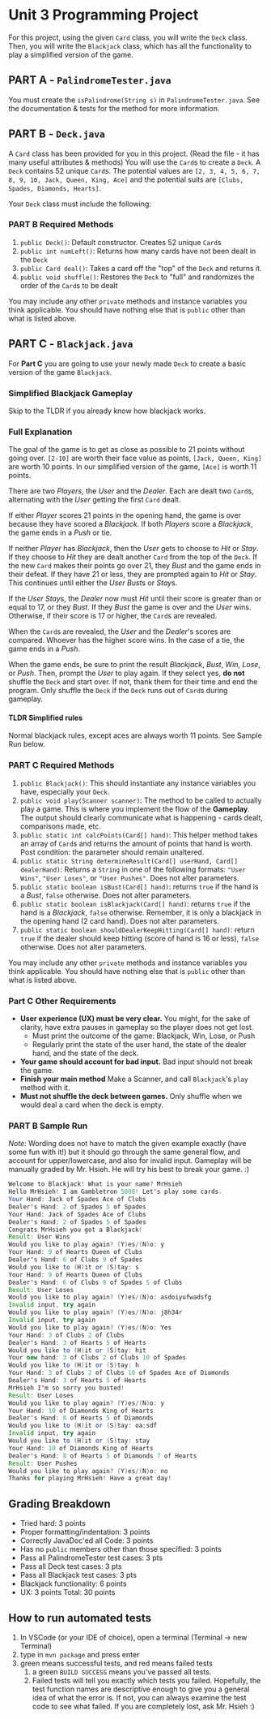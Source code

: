 # Unit 3 Programming Project

For this project, using the given `Card` class, you will write the `Deck` class. Then, you will write the `Blackjack` class, which has all the functionality to play a simplified version of the game.

## PART A - `PalindromeTester.java`

You must create the `isPalindrome(String s)` in `PalindromeTester.java`.
See the documentation & tests for the method for more information.

## PART B - `Deck.java`

A `Card` class has been provided for you in this project. (Read the file - it has many useful attributes & methods)
You will use the `Card`s to create a `Deck`.
A `Deck` contains 52 unique `Card`s.
The potential values are `[2, 3, 4, 5, 6, 7, 8, 9, 10, Jack, Queen, King, Ace]` and the potential suits are `[Clubs, Spades, Diamonds, Hearts]`.

Your `Deck` class must include the following:

### PART B Required Methods

1. `public Deck()`: Default constructor. Creates 52 unique `Card`s
2. `public int numLeft()`: Returns how many cards have not been dealt in the `Deck`
3. `public Card deal()`: Takes a card off the "top" of the `Deck` and returns it.
4. `public void shuffle()`: Restores the `Deck` to "full" and randomizes the order of the `Card`s to be dealt

You may include any other `private` methods and instance variables you think applicable. You should have nothing else that is `public` other than what is listed above.

## PART C - `Blackjack.java`

For **Part C** you are going to use your newly made `Deck` to create a basic version of the game `Blackjack`.

### Simplified Blackjack Gameplay

Skip to the TLDR if you already know how blackjack works.

### Full Explanation

The goal of the game is to get as close as possible to 21 points without going over. `[2-10]` are worth their face value as points, `[Jack, Queen, King]` are worth 10 points. In our simplified version of the game, `[Ace]` is worth 11 points.

There are two *Players*, the *User* and the *Dealer*. Each are dealt two `Card`s, alternating with the *User* getting the first `Card` dealt.

If either *Player* scores 21 points in the opening hand, the game is over because they have scored a *Blackjack*. If both *Players* score a *Blackjack*, the game ends in a *Push* or tie.

If neither *Player* has *Blackjack*, then the *User* gets to choose to *Hit* or *Stay*. If they choose to *Hit* they are dealt another `Card` from the top of the `Deck`. If the new `Card` makes their points go over 21, they *Bust* and the game ends in their defeat. If they have 21 or less, they are prompted again to *Hit* or *Stay*. This continues until either the *User* *Bust*s or *Stay*s.

If the *User* *Stay*s, the *Dealer* now must *Hit* until their score is greater than or equal to 17, or they *Bust*. If they *Bust* the game is over and the *User* wins. Otherwise, if their score is 17 or higher, the `Card`s are revealed.

When the `Card`s are revealed, the *User* and the *Dealer*'s scores are compared. Whoever has the higher score wins. In the case of a tie, the game ends in a *Push*.

When the game ends, be sure to print the result *Blackjack*, *Bust*, *Win*, *Lose*, or *Push*. Then, prompt the *User* to play again. If they select yes, **do not** shuffle the `Deck` and start over. If not, thank them for their time and end the program. Only shuffle the `Deck` if the `Deck` runs out of `Card`s during gameplay.

#### TLDR Simplified rules

Normal blackjack rules, except aces are always worth 11 points.
See Sample Run below.

### PART C Required Methods

1. `public Blackjack()`: This should instantiate any instance variables you have, especially your `Deck`.
2. `public void play(Scanner scanner)`: The method to be called to actually play a game. This is where you implement the flow of the **Gameplay**. The output should clearly communicate what is happening - cards dealt, comparisons made, etc.
3. `public static int calcPoints(Card[] hand)`: This helper method takes an array of `Card`s and returns the amount of points that hand is worth. Post condition: the parameter should remain unaltered.
4. `public static String determineResult(Card[] userHand, Card[] dealerHand)`: Returns a `String` in one of the following formats: `"User Wins"`, `"User Loses"`, or `"User Pushes"`. Does not alter parameters.
5. `public static boolean isBust(Card[] hand)`: returns `true` if the hand is a *Bust*, `false` otherwise. Does not alter parameters.
6. `public static boolean isBlackjack(Card[] hand)`: returns `true` if the hand is a *Blackjack*, `false` otherwise. Remember, it is only a blackjack in the opening hand (2 card hand). Does not alter parameters.
7. `public static boolean shouldDealerKeepHitting(Card[] hand)`: return `true` if the dealer should keep hitting (score of hand is 16 or less), `false` otherwise. Does  not alter parameters.

You may include any other `private` methods and instance variables you think applicable. You should have nothing else that is `public` other than what is listed above.

### Part C Other Requirements

* **User experience (UX) must be very clear.** You might, for the sake of clarity, have extra pauses in gameplay so the player does not get lost.
  * Must print the outcome of the game: Blackjack, Win, Lose, or Push
  * Regularly print the state of the user hand, the state of the dealer hand, and the state of the deck.
* **Your game should account for bad input.** Bad input should not break the game.
* **Finish your main method** Make a Scanner, and call `Blackjack`'s `play` method with it.
* **Must not shuffle the deck between games.** Only shuffle when we would deal a card when the deck is empty.

### PART B Sample Run

*Note:* Wording does not have to match the given example exactly (have some fun with it!) but it should go through the same general flow, and account for upper/lowercase, and also for invalid input. Gameplay will be manually graded by Mr. Hsieh. He will try his best to break your game. :)

```java
Welcome to Blackjack! What is your name? MrHsieh
Hello MrHsieh! I am Gambletron 5000! Let's play some cards.
Your Hand: Jack of Spades Ace of Clubs 
Dealer's Hand: 2 of Spades 5 of Spades 
Your Hand: Jack of Spades Ace of Clubs 
Dealer's Hand: 2 of Spades 5 of Spades 
Congrats MrHsieh you got a Blackjack!
Result: User Wins
Would you like to play again? (Y)es/(N)o: y
Your Hand: 9 of Hearts Queen of Clubs 
Dealer's Hand: 6 of Clubs 9 of Spades 
Would you like to (H)it or (S)tay: s
Your Hand: 9 of Hearts Queen of Clubs 
Dealer's Hand: 6 of Clubs 9 of Spades 5 of Clubs 
Result: User Loses
Would you like to play again? (Y)es/(N)o: asdoiyufwadsfg
Invalid input, try again
Would you like to play again? (Y)es/(N)o: j8h34r
Invalid input, try again
Would you like to play again? (Y)es/(N)o: Yes
Your Hand: 3 of Clubs 2 of Clubs 
Dealer's Hand: 3 of Hearts 5 of Hearts 
Would you like to (H)it or (S)tay: hit
Your new hand: 3 of Clubs 2 of Clubs 10 of Spades 
Would you like to (H)it or (S)tay: h
Your Hand: 3 of Clubs 2 of Clubs 10 of Spades Ace of Diamonds 
Dealer's Hand: 3 of Hearts 5 of Hearts 
MrHsieh I'm so sorry you busted!
Result: User Loses
Would you like to play again? (Y)es/(N)o: y
Your Hand: 10 of Diamonds King of Hearts 
Dealer's Hand: 8 of Hearts 5 of Diamonds 
Would you like to (H)it or (S)tay: oa;sdf
Invalid input, try again
Would you like to (H)it or (S)tay: stay
Your Hand: 10 of Diamonds King of Hearts 
Dealer's Hand: 8 of Hearts 5 of Diamonds 7 of Hearts 
Result: User Pushes
Would you like to play again? (Y)es/(N)o: no
Thanks for playing MrHsieh! Have a great day!
```

## Grading Breakdown

* Tried hard: 3 points
* Proper formatting/indentation: 3 points
* Correctly JavaDoc'ed all Code: 3 points
* Has no `public` members other than those specified: 3 points
* Pass all PalindromeTester test cases: 3 pts
* Pass all Deck test cases: 3 pts
* Pass all Blackjack test cases: 3 pts
* Blackjack functionality: 6 points
* UX: 3 points
Total: 30 points
  
## How to run automated tests

1. In VSCode (or your IDE of choice), open a terminal (Terminal -> new Terminal)
2. type in `mvn package` and press enter
3. green means successful tests, and red means failed tests
   1. a green `BUILD SUCCESS` means you've passed all tests. 
   2. Failed tests will tell you exactly which tests you failed. Hopefully, the test function names are descriptive enough to give you a general idea of what the error is. If not, you can always examine the test code to see what failed. If you are completely lost, ask Mr. Hsieh :)
